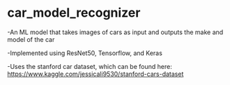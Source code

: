 # car_model_recognizer

-An ML model that takes images of cars as input and outputs the make and model of the car 

-Implemented using ResNet50, Tensorflow, and Keras

-Uses the stanford car dataset, which can be found here: https://www.kaggle.com/jessicali9530/stanford-cars-dataset



